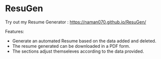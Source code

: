 # ResuGen
Try out my Resume Generator : https://naman070.github.io/ResuGen/

Features:
- Generate an automated Resume based on the data added and deleted.
- The resume generated can be downloaded in a PDF form.
- The sections adjust themseleves according to the data provided.
